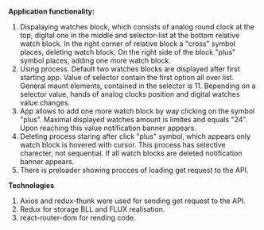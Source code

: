**Application functionality:**
1. Dispalaying watches block, which consists of analog round clock at the top, digital one in the middle and selector-list at the bottom relative watch block.
   In the right corner of relative block a "cross" symbol places, deleting watch block. Оn the right side of the block "plus" symbol places, adding 
   one more watch block.
2. Using process. Default two watches blocks are displayed after first starting app. Value of selector contain the first option all over list. General maunt elements, contained in the selector is 11. Вepending on a selector value, hands of analog clocks position and digital watches value changes.
3. App allows to add one more watch block by way clicking on the symbol "plus". Maximal displayed watches amount is limites and equals "24". Upon reaching this value
   notification banner appears.
4. Deleting process staring after click "plus" symbol, which appears only watch block is hovered with cursor. This process has selective charecter, not sequential.
   If all watch blocks are deleted notification banner appears.
5. There is preloader showing procces of loading get request to the API.

**Technologies**
1. Axios and redux-thunk were used for sending get request to the API.
2. Redux for storage BLL and FLUX realisation.
3. react-router-dom for rending code.